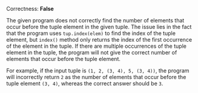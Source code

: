 Correctness: **False**

The given program does not correctly find the number of elements that occur before the tuple element in the given tuple. The issue lies in the fact that the program uses `tup.index(elem)` to find the index of the tuple element, but `index()` method only returns the index of the first occurrence of the element in the tuple. If there are multiple occurrences of the tuple element in the tuple, the program will not give the correct number of elements that occur before the tuple element.

For example, if the input tuple is `(1, 2, (3, 4), 5, (3, 4))`, the program will incorrectly return `2` as the number of elements that occur before the tuple element `(3, 4)`, whereas the correct answer should be `3`.